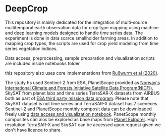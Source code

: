# DeepCrop
This repository is mainly dedicated for the integration of multi-source multitemporal earth observation data for crop type mapping using machine and deep learning models designed to handle time series data. The experiment is done in data scarce smallholder farming areas. In addition to mapping crop types, the scripts are used for crop yield modeling from time series vegetation indices. 

Data access, preprocessing, sample preparation and visualization scripts are included inside notebooks folder


this repository also uses core implementations from [Rußwurm et al (2020)]( https://github.com/dl4sits/breizhcrops).


The study hs used Sentinel-2 from ESA, PlanetScope provided as [Norway's International Climate and Forests Initiative Satellite  Data Program(NICFI)](https://www.planet.com/nicfi/), SkySAT from planet labs and time series TerraSAR-X datasets from AIRBUS both as part of [ESA third party mission data program](https://earth.esa.int/eogateway/missions/third-party-missions). Please note that SkySAT dataset is not time series and TerraSAR-X dataset has 7 sceneces. Sentinel-2 and PlanetScope monthly composit data can be downloaded freely using [data access and visualization notebook](https://github.com/getch-geohum/DeepCrop/blob/master/notebooks/data_access_preprocess.ipynb). PanetScope monthly composites can alos be explored as base maps from [Planet Exlporer](www.planet.com/explorer). High resolution TerraSAR-X and SkySAT can be accessed upon request given we don't have licence to share.
